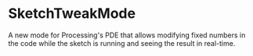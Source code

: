 SketchTweakMode
===============

A new mode for Processing's PDE that allows modifying fixed numbers in the code 
while the sketch is running and seeing the result in real-time.
